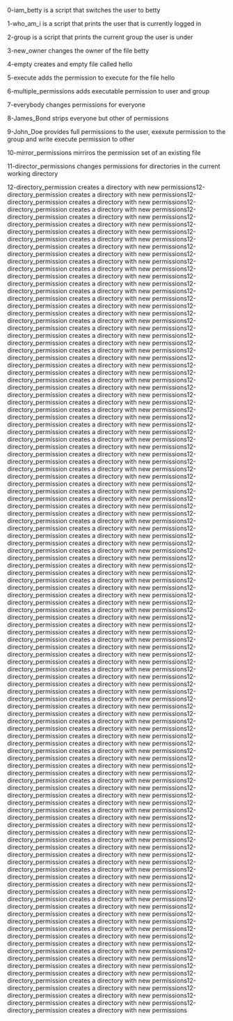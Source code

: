 0-iam_betty is a script that switches the user to betty

1-who_am_i is a script that prints the user that is currently logged in

2-group is a script that prints the current group the user is under

3-new_owner changes the owner of the file betty

4-empty creates and empty file called hello

5-execute adds the permission to execute for the file hello

6-multiple_permissions adds executable permission to user and group

7-everybody changes permissions for everyone

8-James_Bond strips everyone but other of permissions

9-John_Doe provides full permissions to the user, exexute permission to the group and write execute permission to other

10-mirror_permissions mirriros the permission set of an existing file 

11-director_permissions changes permissions for directories in the current working directory

12-directory_permission creates a directory with new permissions12-directory_permission creates a directory with new permissions12-directory_permission creates a directory with new permissions12-directory_permission creates a directory with new permissions12-directory_permission creates a directory with new permissions12-directory_permission creates a directory with new permissions12-directory_permission creates a directory with new permissions12-directory_permission creates a directory with new permissions12-directory_permission creates a directory with new permissions12-directory_permission creates a directory with new permissions12-directory_permission creates a directory with new permissions12-directory_permission creates a directory with new permissions12-directory_permission creates a directory with new permissions12-directory_permission creates a directory with new permissions12-directory_permission creates a directory with new permissions12-directory_permission creates a directory with new permissions12-directory_permission creates a directory with new permissions12-directory_permission creates a directory with new permissions12-directory_permission creates a directory with new permissions12-directory_permission creates a directory with new permissions12-directory_permission creates a directory with new permissions12-directory_permission creates a directory with new permissions12-directory_permission creates a directory with new permissions12-directory_permission creates a directory with new permissions12-directory_permission creates a directory with new permissions12-directory_permission creates a directory with new permissions12-directory_permission creates a directory with new permissions12-directory_permission creates a directory with new permissions12-directory_permission creates a directory with new permissions12-directory_permission creates a directory with new permissions12-directory_permission creates a directory with new permissions12-directory_permission creates a directory with new permissions12-directory_permission creates a directory with new permissions12-directory_permission creates a directory with new permissions12-directory_permission creates a directory with new permissions12-directory_permission creates a directory with new permissions12-directory_permission creates a directory with new permissions12-directory_permission creates a directory with new permissions12-directory_permission creates a directory with new permissions12-directory_permission creates a directory with new permissions12-directory_permission creates a directory with new permissions12-directory_permission creates a directory with new permissions12-directory_permission creates a directory with new permissions12-directory_permission creates a directory with new permissions12-directory_permission creates a directory with new permissions12-directory_permission creates a directory with new permissions12-directory_permission creates a directory with new permissions12-directory_permission creates a directory with new permissions12-directory_permission creates a directory with new permissions12-directory_permission creates a directory with new permissions12-directory_permission creates a directory with new permissions12-directory_permission creates a directory with new permissions12-directory_permission creates a directory with new permissions12-directory_permission creates a directory with new permissions12-directory_permission creates a directory with new permissions12-directory_permission creates a directory with new permissions12-directory_permission creates a directory with new permissions12-directory_permission creates a directory with new permissions12-directory_permission creates a directory with new permissions12-directory_permission creates a directory with new permissions12-directory_permission creates a directory with new permissions12-directory_permission creates a directory with new permissions12-directory_permission creates a directory with new permissions12-directory_permission creates a directory with new permissions12-directory_permission creates a directory with new permissions12-directory_permission creates a directory with new permissions12-directory_permission creates a directory with new permissions12-directory_permission creates a directory with new permissions12-directory_permission creates a directory with new permissions12-directory_permission creates a directory with new permissions12-directory_permission creates a directory with new permissions12-directory_permission creates a directory with new permissions12-directory_permission creates a directory with new permissions12-directory_permission creates a directory with new permissions12-directory_permission creates a directory with new permissions12-directory_permission creates a directory with new permissions12-directory_permission creates a directory with new permissions12-directory_permission creates a directory with new permissions12-directory_permission creates a directory with new permissions12-directory_permission creates a directory with new permissions12-directory_permission creates a directory with new permissions12-directory_permission creates a directory with new permissions12-directory_permission creates a directory with new permissions12-directory_permission creates a directory with new permissions12-directory_permission creates a directory with new permissions12-directory_permission creates a directory with new permissions12-directory_permission creates a directory with new permissions12-directory_permission creates a directory with new permissions12-directory_permission creates a directory with new permissions12-directory_permission creates a directory with new permissions12-directory_permission creates a directory with new permissions12-directory_permission creates a directory with new permissions12-directory_permission creates a directory with new permissions12-directory_permission creates a directory with new permissions12-directory_permission creates a directory with new permissions12-directory_permission creates a directory with new permissions12-directory_permission creates a directory with new permissions12-directory_permission creates a directory with new permissions12-directory_permission creates a directory with new permissions12-directory_permission creates a directory with new permissions12-directory_permission creates a directory with new permissions12-directory_permission creates a directory with new permissions12-directory_permission creates a directory with new permissions12-directory_permission creates a directory with new permissions12-directory_permission creates a directory with new permissions12-directory_permission creates a directory with new permissions12-directory_permission creates a directory with new permissions12-directory_permission creates a directory with new permissions12-directory_permission creates a directory with new permissions12-directory_permission creates a directory with new permissions12-directory_permission creates a directory with new permissions12-directory_permission creates a directory with new permissions 
